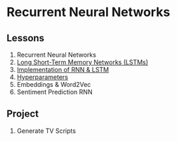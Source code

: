 # Recurrent Neural Networks

## Lessons

1. Recurrent Neural Networks
1. [Long Short-Term Memory Networks (LSTMs)](https://github.com/ahmedhasandrlnd/Deep_Learning_Nanodegree/tree/master/RNN/LSTM)
1. [Implementation of RNN & LSTM](https://github.com/ahmedhasandrlnd/Deep_Learning_Nanodegree/tree/master/RNN/Implementation) 
1. [Hyperparameters](https://github.com/ahmedhasandrlnd/Deep_Learning_Nanodegree/tree/master/RNN/Hyperparameters)
1. Embeddings & Word2Vec
1. Sentiment Prediction RNN

## Project

1. Generate TV Scripts
